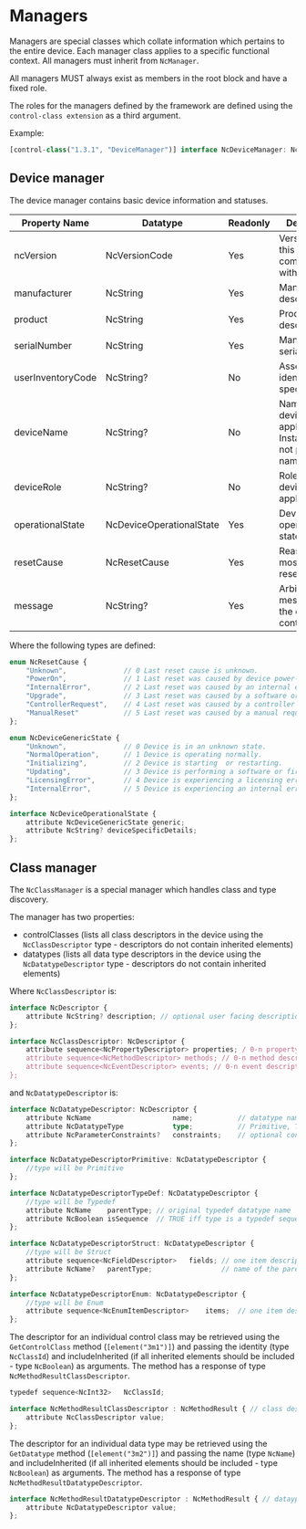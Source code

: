 # Managers

Managers are special classes which collate information which pertains to the entire device. Each manager class applies to a specific functional context. All managers must inherit from `NcManager`.

All managers MUST always exist as members in the root block and have a fixed role.

The roles for the managers defined by the framework are defined using the `control-class extension` as a third argument.

Example:

```typescript
[control-class("1.3.1", "DeviceManager")] interface NcDeviceManager: NcManager
```

## Device manager

The device manager contains basic device information and statuses.

| **Property Name** | **Datatype**                   | **Readonly** | **Description**                                                         |
| ----------------- | ------------------------------ | ------------ | ------------------------------------------------------------------------|
| ncVersion         | NcVersionCode                  | Yes          | Version of NC this device is compatible with                            |
| manufacturer      | NcString                       | Yes          | Manufacturer descriptor                                                 |
| product           | NcString                       | Yes          | Product descriptor                                                      |
| serialNumber      | NcString                       | Yes          | Manufacturer's serial number                                            |
| userInventoryCode | NcString?                      | No           | Asset tracking identifier (user specified)                              |
| deviceName        | NcString?                      | No           | Name of this device in the application. Instance name, not product name |
| deviceRole        | NcString?                      | No           | Role of this device in the application                                  |
| operationalState  | NcDeviceOperationalState       | Yes          | Device operational state                                                |
| resetCause        | NcResetCause                   | Yes          | Reason for most recent reset                                            |
| message           | NcString?                      | Yes          | Arbitrary message from the device to controllers                        |

Where the following types are defined:

```typescript
enum NcResetCause {
    "Unknown",              // 0 Last reset cause is unknown.
    "PowerOn",              // 1 Last reset was caused by device power-on.
    "InternalError",        // 2 Last reset was caused by an internal error.
    "Upgrade",              // 3 Last reset was caused by a software or firmware upgrade.
    "ControllerRequest",    // 4 Last reset was caused by a controller request.
    "ManualReset"           // 5 Last reset was caused by a manual request from the front panel of the device.
};

enum NcDeviceGenericState {
    "Unknown",              // 0 Device is in an unknown state.
    "NormalOperation",      // 1 Device is operating normally.
    "Initializing",         // 2 Device is starting  or restarting.
    "Updating",             // 3 Device is performing a software or firmware update.
    "LicensingError",       // 4 Device is experiencing a licensing error.
    "InternalError",        // 5 Device is experiencing an internal error.
};

interface NcDeviceOperationalState {
    attribute NcDeviceGenericState generic;
    attribute NcString? deviceSpecificDetails;
};
```

## Class manager

The `NcClassManager` is a special manager which handles class and type discovery.

The manager has two properties:

* controlClasses (lists all class descriptors in the device using the `NcClassDescriptor` type - descriptors do not contain inherited elements)
* datatypes (lists all data type descriptors in the device using the `NcDatatypeDescriptor` type - descriptors do not contain inherited elements)

Where `NcClassDescriptor` is:

```typescript
interface NcDescriptor {
    attribute NcString? description; // optional user facing description
};

interface NcClassDescriptor: NcDescriptor {
    attribute sequence<NcPropertyDescriptor> properties; / 0-n property descriptors
    attribute sequence<NcMethodDescriptor> methods; // 0-n method descriptors.
    attribute sequence<NcEventDescriptor> events; // 0-n event descriptors.
};
```

and `NcDatatypeDescriptor` is:

```typescript
interface NcDatatypeDescriptor: NcDescriptor {
    attribute NcName                    name;           // datatype name
    attribute NcDatatypeType            type;           // Primitive, Typedef, Struct, Enum
    attribute NcParameterConstraints?   constraints;    // optional constraints on top of the underlying data type
};

interface NcDatatypeDescriptorPrimitive: NcDatatypeDescriptor {
    //type will be Primitive
};

interface NcDatatypeDescriptorTypeDef: NcDatatypeDescriptor {
    //type will be Typedef
    attribute NcName    parentType; // original typedef datatype name
    attribute NcBoolean isSequence  // TRUE iff type is a typedef sequence of another type
};

interface NcDatatypeDescriptorStruct: NcDatatypeDescriptor {
    //type will be Struct
    attribute sequence<NcFieldDescriptor>   fields; // one item descriptor per field of the struct
    attribute NcName?   parentType;                 // name of the parent type if any or null if it has no parent
};

interface NcDatatypeDescriptorEnum: NcDatatypeDescriptor {
    //type will be Enum
    attribute sequence<NcEnumItemDescriptor>    items;  // one item descriptor per enum option
};
```

The descriptor for an individual control class may be retrieved using the `GetControlClass` method (`[element("3m1")]`) and passing the identity (type `NcClassId`) and includeInherited (if all inherited elements should be included - type `NcBoolean`) as arguments. The method has a response of type `NcMethodResultClassDescriptor`.

```typescript
typedef sequence<NcInt32>   NcClassId;

interface NcMethodResultClassDescriptor : NcMethodResult { // class descriptors result
    attribute NcClassDescriptor value;
};
```

The descriptor for an individual data type may be retrieved using the `GetDatatype` method (`[element("3m2")]`) and passing the name (type `NcName`) and includeInherited (if all inherited elements should be included - type `NcBoolean`) as arguments. The method has a response of type `NcMethodResultDatatypeDescriptor`.

```typescript
interface NcMethodResultDatatypeDescriptor : NcMethodResult { // dataype descriptors result
    attribute NcDatatypeDescriptor value;
};
```
